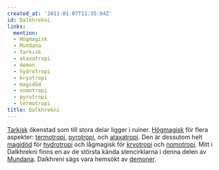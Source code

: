 ```yaml
---
created_at: '2011-01-07T11:35:04Z'
id: Dalkhrekni
links:
  mention:
  - Högmagisk
  - Mundana
  - Tarkisk
  - ataxatropi
  - demon
  - hydrotropi
  - kryotropi
  - magidöd
  - nomotropi
  - pyrotropi
  - termotropi
title: Dalkhrekni
---
```


[Tarkisk] ökenstad som till stora delar ligger i ruiner. [Högmagisk] för flera aspekter:
[termotropi], [pyrotropi], och [ataxatropi]. Den är dessutom helt [magidöd] för [hydrotropi] och
lågmagisk för [kryotropi] och [nomotropi]. Mitt i Dalkhrekni finns en av de största kända
stencirklarna i denna delen av [Mundana]. Dalkhreni sägs vara hemsökt av [demoner].

  [Tarkisk]: Tarkisk
  [Högmagisk]: Högmagisk
  [termotropi]: termotropi
  [pyrotropi]: pyrotropi
  [ataxatropi]: ataxatropi
  [magidöd]: magidöd
  [hydrotropi]: hydrotropi
  [kryotropi]: kryotropi
  [nomotropi]: nomotropi
  [Mundana]: Mundana
  [demoner]: demon
